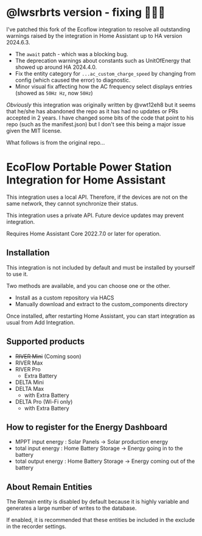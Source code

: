 # @lwsrbrts version - fixing 🐜🐜🐜

I've patched this fork of the Ecoflow integration to resolve all outstanding warnings raised by the integration in Home Assistant up to HA version 2024.6.3.

- The `await` patch - which was a blocking bug.
- The deprecation warnings about constants such as UnitOfEnergy that showed up around HA 2024.4.0.
- Fix the entity category for `...ac_custom_charge_speed` by changing from config (which caused the error) to diagnostic.
- Minor visual fix affecting how the AC frequency select displays entries (showed as `50Hz Hz`, now `50Hz`)

*Obviously* this integration was originally written by @vwt12eh8 but it seems that he/she has abandoned the repo as it has had no updates or PRs accepted in 2 years. I have changed some bits of the code that point to his repo (such as the manifest.json) but I don't see this being a major issue given the MIT license.

What follows is from the original repo...

# EcoFlow Portable Power Station Integration for Home Assistant

This integration uses a local API.
Therefore, if the devices are not on the same network, they cannot synchronize their status.

This integration uses a private API.
Future device updates may prevent integration.

Requires Home Assistant Core 2022.7.0 or later for operation.

## Installation
This integration is not included by default and must be installed by yourself to use it.

Two methods are available, and you can choose one or the other.
- Install as a custom repository via HACS
- Manually download and extract to the custom_components directory

Once installed, after restarting Home Assistant, you can start integration as usual from Add Integration.

## Supported products
- ~~RIVER Mini~~ (Coming soon)
- RIVER Max
- RIVER Pro
  - Extra Battery
- DELTA Mini
- DELTA Max
  - with Extra Battery
- DELTA Pro (Wi-Fi only)
  - with Extra Battery

## How to register for the Energy Dashboard
- MPPT input energy : Solar Panels -> Solar production energy
- total input energy : Home Battery Storage -> Energy going in to the battery
- total output energy : Home Battery Storage -> Energy coming out of the battery

## About Remain Entities
The Remain entity is disabled by default because it is highly variable and generates a large number of writes to the database.

If enabled, it is recommended that these entities be included in the exclude in the recorder settings.

